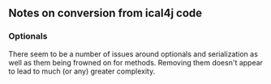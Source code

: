 
## Notes on conversion from ical4j code
### Optionals
There seem to be a number of issues around optionals and serialization as well as them being frowned on for methods. Removing them doesn't appear to lead to much (or any) greater complexity.